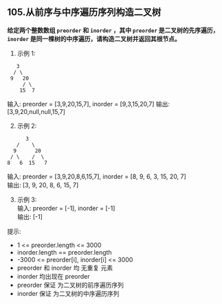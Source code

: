 ## 105.从前序与中序遍历序列构造二叉树

**给定两个整数数组 `preorder` 和 `inorder` ，其中 `preorder` 是二叉树的先序遍历， `inorder` 是同一棵树的中序遍历，请构造二叉树并返回其根节点。**

1. 示例 1:

```
   3
  / \
 9   20
     / \
    15  7
```

输入: preorder = [3,9,20,15,7], inorder = [9,3,15,20,7]
输出: [3,9,20,null,null,15,7]

2. 示例 2:

```
      3
   /    \
  9      20
 / \    /  \
8   6  15   7
```

输入: preorder = [3,9,20,8,6,15,7], inorder = [8, 9, 6, 3, 15, 20, 7]  
输出: [3, 9, 20, 8, 6, 15, 7]

3. 示例 3:  
   输入: preorder = [-1], inorder = [-1]  
   输出: [-1]

提示:

- 1 <= preorder.length <= 3000
- inorder.length == preorder.length
- -3000 <= preorder[i], inorder[i] <= 3000
- preorder 和 inorder 均 无重复 元素
- inorder 均出现在 preorder
- preorder 保证 为二叉树的前序遍历序列
- inorder 保证 为二叉树的中序遍历序列
